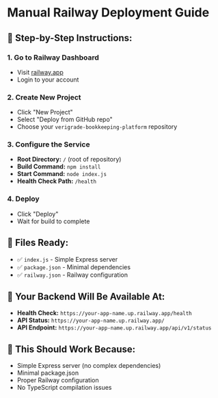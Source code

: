 # Manual Railway Deployment Guide

## 🚀 **Step-by-Step Instructions:**

### **1. Go to Railway Dashboard**
- Visit [railway.app](https://railway.app)
- Login to your account

### **2. Create New Project**
- Click "New Project"
- Select "Deploy from GitHub repo"
- Choose your `verigrade-bookkeeping-platform` repository

### **3. Configure the Service**
- **Root Directory:** `/` (root of repository)
- **Build Command:** `npm install`
- **Start Command:** `node index.js`
- **Health Check Path:** `/health`

### **4. Deploy**
- Click "Deploy"
- Wait for build to complete

## 📁 **Files Ready:**
- ✅ `index.js` - Simple Express server
- ✅ `package.json` - Minimal dependencies
- ✅ `railway.json` - Railway configuration

## 🎯 **Your Backend Will Be Available At:**
- **Health Check:** `https://your-app-name.up.railway.app/health`
- **API Status:** `https://your-app-name.up.railway.app/`
- **API Endpoint:** `https://your-app-name.up.railway.app/api/v1/status`

## 🚀 **This Should Work Because:**
- Simple Express server (no complex dependencies)
- Minimal package.json
- Proper Railway configuration
- No TypeScript compilation issues


